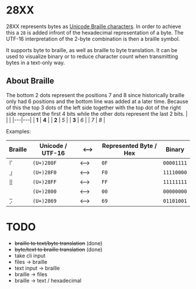 # 28XX

28XX represents bytes as [Unicode Braille characters](https://www.unicode.org/charts/PDF/U2800.pdf). In order to achieve this a `28` is added infront of the hexadecimal representation of a byte. The UTF-16 interpretation of the 2-byte combination is then a braille symbol.

It supports byte to braille, as well as braille to byte translation.
It can be used to visualize binary or to reduce character count when transmitting bytes in a text-only way.


## About Braille

The bottom 2 dots represent the positions 7 and 8 since historically braille only had 6 positions and the bottom line was added at a later time. Because of this the top 3 dots of the left side together with the top dot of the right side represent the first 4 bits while the other dots represent the last 2 bits.
|   |   |
|---|---|
| **1** | **4** |
| **2** | *5* |
| **3** | *6* |
| *7* | *8* |

Examples:

|Braille | Unicode / UTF-16 | <--> | Represented Byte / Hex | Binary |
|---|---|---|---|---|
|`⠏` | `(U+)280F`| <--> | `0F` | `00001111` |
|`⣰` | `(U+)28F0`| <--> | `F0` | `11110000` |
|`⣿` | `(U+)28FF`| <--> | `FF` | `11111111` |
|`⠀` | `(U+)2800`| <--> | `00` | `00000000` |
|`⡩` | `(U+)2869`| <-->　| `69` | `01101001` |


# TODO

- ~~braille to text/byte translation~~ (done)
- ~~byte/text to braille translation~~ (done)
- take cli input
- files -> braille
- text input -> braille
- braille -> files
- braille -> text / hexadecimal
